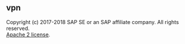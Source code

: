 ## vpn
Copyright (c) 2017-2018 SAP SE or an SAP affiliate company. All rights reserved.    
[Apache 2 license](./LICENSE.md ).
